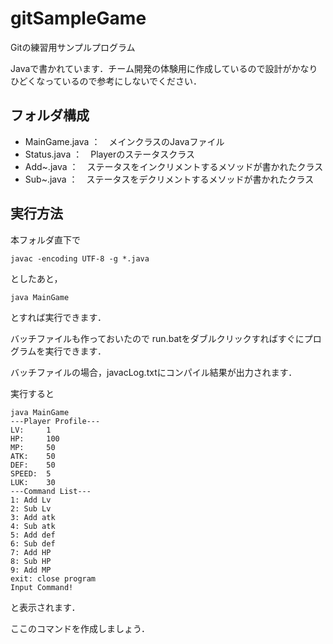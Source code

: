 # gitSampleGame
Gitの練習用サンプルプログラム

Javaで書かれています．チーム開発の体験用に作成しているので設計がかなりひどくなっているので参考にしないでください．

## フォルダ構成
- MainGame.java  ：　メインクラスのJavaファイル
- Status.java    ：　Playerのステータスクラス
- Add~.java      ：　ステータスをインクリメントするメソッドが書かれたクラス
- Sub~.java      ：　ステータスをデクリメントするメソッドが書かれたクラス

## 実行方法
本フォルダ直下で
```java:compile
javac -encoding UTF-8 -g *.java
```
としたあと，
```java:run
java MainGame
```
とすれば実行できます．

バッチファイルも作っておいたので
run.batをダブルクリックすればすぐにプログラムを実行できます．

バッチファイルの場合，javacLog.txtにコンパイル結果が出力されます．

実行すると
```java:run
java MainGame
---Player Profile---
LV:     1
HP:     100
MP:     50
ATK:    50
DEF:    50
SPEED:  5
LUK:    30
---Command List---
1: Add Lv
2: Sub Lv
3: Add atk
4: Sub atk
5: Add def
6: Sub def
7: Add HP
8: Sub HP
9: Add MP
exit: close program
Input Command!
```

と表示されます．

ここのコマンドを作成しましょう．
